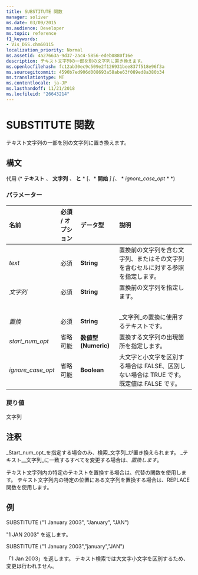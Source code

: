 ```yaml
---
title: SUBSTITUTE 関数
manager: soliver
ms.date: 03/09/2015
ms.audience: Developer
ms.topic: reference
f1_keywords:
- Vis_DSS.chm60115
localization_priority: Normal
ms.assetid: 4a27663a-9d37-2ac4-5856-edeb0880f16e
description: テキスト文字列の一部を別の文字列に置き換えます。
ms.openlocfilehash: fc12ab30ec9c509e2f126931bee837f518e96f3a
ms.sourcegitcommit: 4590b7ed906d008693a58abe63f089ed8a380b34
ms.translationtype: MT
ms.contentlocale: ja-JP
ms.lasthandoff: 11/21/2018
ms.locfileid: "26643214"
---
```

# <a name="substitute-function"></a>SUBSTITUTE 関数

テキスト文字列の一部を別の文字列に置き換えます。 
  
## <a name="syntax"></a>構文

 代用 (* **テキスト** *、* **文字列** *、* **と** * [、* **開始** *] [、* * *ignore_case_opt* * *) 
  
### <a name="parameters"></a>パラメーター

|**名前**|**必須 / オプション**|**データ型**|**説明**|
|:-----|:-----|:-----|:-----|
| _text_ <br/> |必須  <br/> |**String** <br/> | 置換前の文字列を含む文字列、またはその文字列を含むセルに対する参照を指定します。  <br/> |
| _文字列_ <br/> |必須  <br/> |**String** <br/> | 置換前の文字列を指定します。
  <br/> |
| _置換_ <br/> |必須  <br/> |**String** <br/> | _文字列_の置換に使用するテキストです。  <br/> |
| _start_num_opt_ <br/> |省略可能  <br/> |**数値型 (Numeric)** <br/> |置換する文字列の出現箇所を指定します。  <br/> |
| _ignore_case_opt_ <br/> |省略可能  <br/> |**Boolean** <br/> |大文字と小文字を区別する場合は FALSE、区別しない場合は TRUE です。既定値は FALSE です。  <br/> |
   
### <a name="return-value"></a>戻り値

文字列
  
## <a name="remarks"></a>注釈

 _Start_num_opt_を指定する場合のみ、検索_文字列_が置き換えられます。 _テキスト__文字列_に一致するすべてを変更する場合は、_置換します_。
  
テキスト文字列内の特定のテキストを置換する場合は、代替の関数を使用します。 テキスト文字列内の特定の位置にある文字列を置換する場合は、REPLACE 関数を使用します。
  
## <a name="example"></a>例

SUBSTITUTE ("1 January 2003", "January", "JAN") 
  
"1 JAN 2003" を返します。 
  
SUBSTITUTE ("1 January 2003","january","JAN") 
  
「1 Jan 2003」を返します。 テキスト検索では大文字小文字を区別するため、変更は行われません。 
  

